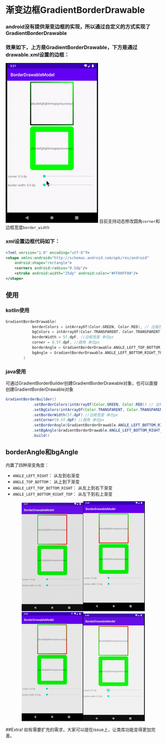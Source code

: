 # 渐变边框GradientBorderDrawable

### android没有提供渐变边框的实现，所以通过自定义的方式实现了GradientBorderDrawable
### 效果如下，上方是GradientBorderDrawable，下方是通过drawable.xml设置的边框：
![preview1](previews/preview1.png)
目前支持动态修改圆角`corner`和边框宽度`border_width`

### xml设置边框代码如下：
```xml
<?xml version="1.0" encoding="utf-8"?>
<shape xmlns:android="http://schemas.android.com/apk/res/android"
    android:shape="rectangle">
    <corners android:radius="0.5dp"/>
    <stroke android:width="25dp" android:color="#FF00FF00"/>
</shape>
```

## 使用
### kotlin使用

```kotlin
GradientBorderDrawable(
            borderColors = intArrayOf(Color.GREEN, Color.RED), // 边框色，支持多色
            bgColors = intArrayOf(Color.TRANSPARENT, Color.TRANSPARENT), //背景色，支持多色
            borderWidth = 5f.dpF, //边框宽度 单位px
            corner = 0.5f.dpF, //圆角 单位px
            borderAngle = GradientBorderDrawable.ANGLE_LEFT_TOP_BOTTOM_RIGHT, //边框多色值情况下，选择渐变方向
            bgAngle = GradientBorderDrawable.ANGLE_LEFT_BOTTOM_RIGHT_TOP // 背景色多色值情况下，选择渐变方向
        )
```

### java使用
可通过GradientBorderBuilder创建GradientBorderDrawable对象，也可以直接创建GradientBorderDrawable对象

```java
GradientBorderBuilder()
            .setBorderColors(intArrayOf(Color.GREEN, Color.RED)) // 边框色，支持多色
            .setBgColors(intArrayOf(Color.TRANSPARENT, Color.TRANSPARENT)) //背景色，支持多色
            .setBorderWidth(5f.dpF) //边框宽度 单位px
            .setCorner(0.5f.dpF) //圆角 单位px
            .setBorderAngle(GradientBorderDrawable.ANGLE_LEFT_BOTTOM_RIGHT_TOP) //边框多色值情况下，选择渐变方向
            .setBgAngle(GradientBorderDrawable.ANGLE_LEFT_BOTTOM_RIGHT_TOP) // 背景色多色值情况下，选择渐变方向
            .build()
```


## borderAngle和bgAngle
内置了四种渐变角度：
* `ANGLE_LEFT_RIGHT`： 从左到右渐变
* `ANGLE_TOP_BOTTOM`： 从上到下渐变
* `ANGLE_LEFT_TOP_BOTTOM_RIGHT`： 从左上到右下渐变
* `ANGLE_LEFT_BOTTOM_RIGHT_TOP`： 从左下到右上渐变
<center>
<img src="previews/left_right.png" width="200"/><img src="previews/top_bottom.png" width="200"/><img src="previews/left_top_right_bottom.png" width="200"/><img src="previews/left_bottom_right_top.png" width="200"/>
</center>

##Extra!
如有需要扩充的需求，大家可以提在issue上，让类库功能变得更加完善。
